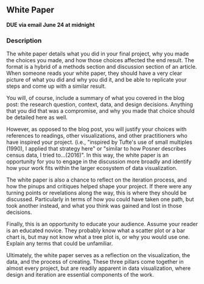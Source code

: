 ## White Paper

**DUE via email June 24 at midnight**

### Description

The white paper details what you did in your final project, why you made the choices you made, and how those choices affected the end result. The format is a hybrid of a methods section and discussion section of an article. When someone reads your white paper, they should have a very clear picture of what you did and why you did it, and be able to replicate your steps and come up with a similar result. 

You will, of course, include a summary of what you covered in the blog post: the research question, context, data, and design decisions. Anything that you did that was a compromise, and why you made that choice should be detailed here as well.

However, as opposed to the blog post, you will justify your choices with references to readings, other visualizations, and other practitioners who have inspired your project. (i.e., "inspired by Tufte's use of small multiples (1990), I applied that strategy here" or "similar to how Posner describes census data, I tried to...(2016)". In this way, the white paper is an opportunity for you to engage in the discussion more broadly and identify how your work fits within the larger ecosystem of data visualization. 

The white paper is also a chance to reflect on the iteration process, and how the pinups and critiques helped shape your project. If there were any turning points or revelations along the way, this is where they should be discussed. Particularly in terms of how you could have taken one path, but took another instead, and what you think was gained and lost in those decisions. 

Finally, this is an opportunity to educate your audience. Assume your reader is an educated novice. They probably know what a scatter plot or a bar chart is, but may not know what a tree plot is, or why you would use one. Explain any terms that could be unfamiliar. 

Ultimately, the white paper serves as a reflection on the visualization, the data, and the process of creating. These three pillars come together in almost every project, but are readily apparent in data visualization, where design and iteration are essential components of the work.